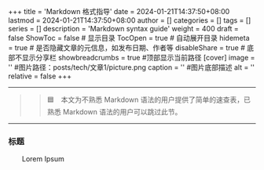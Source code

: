 +++
title = 'Markdown 格式指导'
date = 2024-01-21T14:37:50+08:00
lastmod = 2024-01-21T14:37:50+08:00
author = []
categories = []
tags = []
series = []
description = 'Markdown syntax guide'
weight = 400
draft = false
ShowToc = false  # 显示目录
TocOpen = true # 自动展开目录
hidemeta = true # 是否隐藏文章的元信息，如发布日期、作者等
disableShare = true # 底部不显示分享栏
showbreadcrumbs = true #顶部显示当前路径
[cover]
    image = '' #图片路径：posts/tech/文章1/picture.png
    caption = '' #图片底部描述
    alt = ''
    relative = false
+++

----
> > :blue_square:&emsp;本文为不熟悉 Markdown 语法的用户提供了简单的速查表，已熟悉 Markdown 语法的用户可以跳过此节。

----
### 标题

&emsp;&emsp;Lorem Ipsum